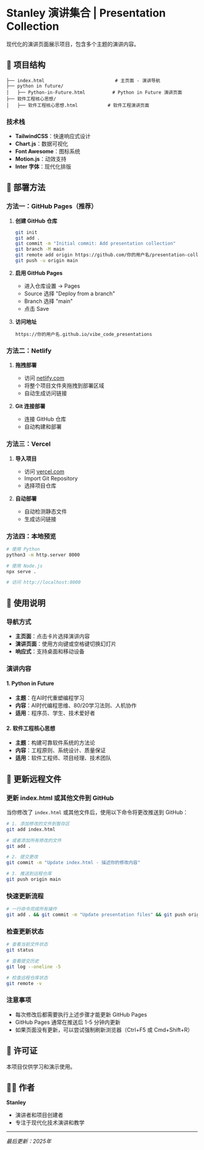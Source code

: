 # Stanley 演讲集合 | Presentation Collection

现代化的演讲页面展示项目，包含多个主题的演讲内容。

## 📁 项目结构

```
├── index.html                          # 主页面 - 演讲导航
├── python in future/
│   ├── Python-in-Future.html          # Python in Future 演讲页面
├── 软件工程核心思想/
│   ├── 软件工程核心思想.html           # 软件工程演讲页面

```

### 技术栈
- **TailwindCSS**：快速响应式设计
- **Chart.js**：数据可视化
- **Font Awesome**：图标系统
- **Motion.js**：动效支持
- **Inter 字体**：现代化排版

## 🚀 部署方法

### 方法一：GitHub Pages（推荐）

1. **创建 GitHub 仓库**
   ```bash
   git init
   git add .
   git commit -m "Initial commit: Add presentation collection"
   git branch -M main
   git remote add origin https://github.com/你的用户名/presentation-collection.git
   git push -u origin main
   ```

2. **启用 GitHub Pages**
   - 进入仓库设置 → Pages
   - Source 选择 "Deploy from a branch"
   - Branch 选择 "main"
   - 点击 Save

3. **访问地址**
   ```
   https://你的用户名.github.io/vibe_code_presentations
   
   ```

### 方法二：Netlify

1. **拖拽部署**
   - 访问 [netlify.com](https://netlify.com)
   - 将整个项目文件夹拖拽到部署区域
   - 自动生成访问链接

2. **Git 连接部署**
   - 连接 GitHub 仓库
   - 自动构建和部署

### 方法三：Vercel

1. **导入项目**
   - 访问 [vercel.com](https://vercel.com)
   - Import Git Repository
   - 选择项目仓库

2. **自动部署**
   - 自动检测静态文件
   - 生成访问链接

### 方法四：本地预览

```bash
# 使用 Python
python3 -m http.server 8000

# 使用 Node.js
npx serve .

# 访问 http://localhost:8000
```

## 📱 使用说明

### 导航方式
- **主页面**：点击卡片选择演讲内容
- **演讲页面**：使用方向键或空格键切换幻灯片
- **响应式**：支持桌面和移动设备

### 演讲内容

#### 1. Python in Future
- **主题**：在AI时代重塑编程学习
- **内容**：AI时代编程思维、80/20学习法则、人机协作
- **适用**：程序员、学生、技术爱好者

#### 2. 软件工程核心思想
- **主题**：构建可靠软件系统的方法论
- **内容**：工程原则、系统设计、质量保证
- **适用**：软件工程师、项目经理、技术团队

## 🔄 更新远程文件

### 更新 index.html 或其他文件到 GitHub

当你修改了 `index.html` 或其他文件后，使用以下命令将更改推送到 GitHub：

```bash
# 1. 添加修改的文件到暂存区
git add index.html

# 或者添加所有修改的文件
git add .

# 2. 提交更改
git commit -m "Update index.html - 描述你的修改内容"

# 3. 推送到远程仓库
git push origin main
```

### 快速更新流程

```bash
# 一行命令完成所有操作
git add . && git commit -m "Update presentation files" && git push origin main
```

### 检查更新状态

```bash
# 查看当前文件状态
git status

# 查看提交历史
git log --oneline -5

# 检查远程仓库状态
git remote -v
```

### 注意事项

- 每次修改后都需要执行上述步骤才能更新 GitHub Pages
- GitHub Pages 通常在推送后 1-5 分钟内更新
- 如果页面没有更新，可以尝试强制刷新浏览器（Ctrl+F5 或 Cmd+Shift+R）


## 📄 许可证
本项目仅供学习和演示使用。

## 👨‍💻 作者
**Stanley**
- 演讲者和项目创建者
- 专注于现代化技术演讲和教学

---

*最后更新：2025年*